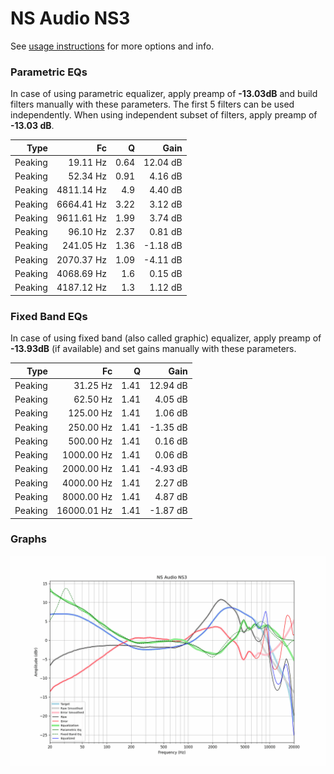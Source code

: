 # NS Audio NS3
See [usage instructions](https://github.com/jaakkopasanen/AutoEq#usage) for more options and info.

### Parametric EQs
In case of using parametric equalizer, apply preamp of **-13.03dB** and build filters manually
with these parameters. The first 5 filters can be used independently.
When using independent subset of filters, apply preamp of **-13.03 dB**.

| Type    | Fc         |    Q | Gain     |
|--------:|-----------:|-----:|---------:|
| Peaking | 19.11 Hz   | 0.64 | 12.04 dB |
| Peaking | 52.34 Hz   | 0.91 | 4.16 dB  |
| Peaking | 4811.14 Hz | 4.9  | 4.40 dB  |
| Peaking | 6664.41 Hz | 3.22 | 3.12 dB  |
| Peaking | 9611.61 Hz | 1.99 | 3.74 dB  |
| Peaking | 96.10 Hz   | 2.37 | 0.81 dB  |
| Peaking | 241.05 Hz  | 1.36 | -1.18 dB |
| Peaking | 2070.37 Hz | 1.09 | -4.11 dB |
| Peaking | 4068.69 Hz | 1.6  | 0.15 dB  |
| Peaking | 4187.12 Hz | 1.3  | 1.12 dB  |

### Fixed Band EQs
In case of using fixed band (also called graphic) equalizer, apply preamp of **-13.93dB**
(if available) and set gains manually with these parameters.

| Type    | Fc          |    Q | Gain     |
|--------:|------------:|-----:|---------:|
| Peaking | 31.25 Hz    | 1.41 | 12.94 dB |
| Peaking | 62.50 Hz    | 1.41 | 4.05 dB  |
| Peaking | 125.00 Hz   | 1.41 | 1.06 dB  |
| Peaking | 250.00 Hz   | 1.41 | -1.35 dB |
| Peaking | 500.00 Hz   | 1.41 | 0.16 dB  |
| Peaking | 1000.00 Hz  | 1.41 | 0.06 dB  |
| Peaking | 2000.00 Hz  | 1.41 | -4.93 dB |
| Peaking | 4000.00 Hz  | 1.41 | 2.27 dB  |
| Peaking | 8000.00 Hz  | 1.41 | 4.87 dB  |
| Peaking | 16000.01 Hz | 1.41 | -1.87 dB |

### Graphs
![](./NS%20Audio%20NS3.png)
